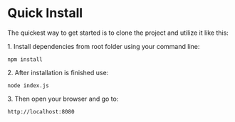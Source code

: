 # Quick Install
<p>The quickest way to get started is to clone the project and utilize it like this:</p>
<p>1. Install dependencies from root folder using your command line:</p>
<pre><code>npm install</code></pre>
<p>2. After installation is finished use:</p>
<pre><code>node index.js</code></pre>
<p>3. Then open your browser and go to:</p>
<pre><code>http://localhost:8080</code></pre>
